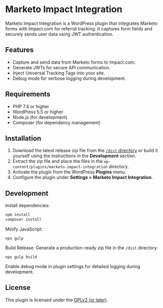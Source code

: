 # Marketo Impact Integration

Marketo Impact Integration is a WordPress plugin that integrates Marketo forms with Impact.com for referral tracking. It captures form fields and securely sends user data using JWT authentication.

## Features
- Capture and send data from Marketo forms to Impact.com.
- Generate JWTs for secure API communication.
- Inject Universal Tracking Tags into your site.
- Debug mode for verbose logging during development.

## Requirements
- PHP 7.4 or higher
- WordPress 5.5 or higher
- Node.js (for development)
- Composer (for dependency management)

## Installation
1. Download the latest release zip file from the [`/dist` directory](https://github.com/joellombardo/marketo-impact-integration/tree/main/dist) or build it yourself using the instructions in the **Development** section.
2. Extract the zip file and place the files in the `wp-content/plugins/marketo-impact-integration` directory.
3. Activate the plugin from the WordPress **Plugins** menu.
4. Configure the plugin under **Settings > Marketo Impact Integration**.

## Development
Install dependencies:

```bash
npm install
composer install
```
Minify JavaScript:
```
npx gulp
```
Build Release: Generate a production-ready zip file in the `/dist` directory:
```
npx gulp build
```
Enable debug mode in plugin settings for detailed logging during development.

## License
This plugin is licensed under the [GPLv2 (or later)](https://www.gnu.org/licenses/old-licenses/gpl-2.0.html).